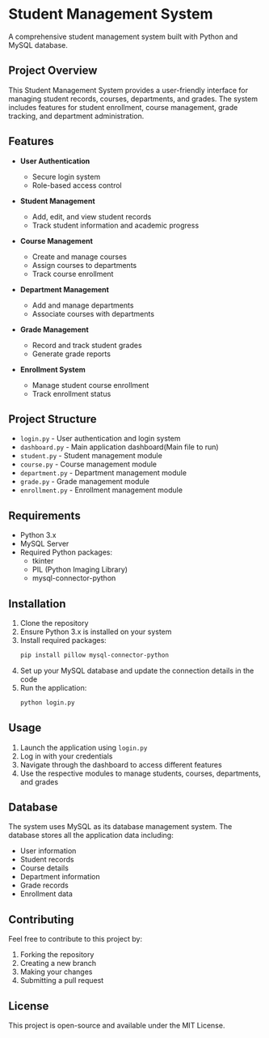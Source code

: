 # Student Management System

A comprehensive student management system built with Python and MySQL database.

## Project Overview

This Student Management System provides a user-friendly interface for managing student records, courses, departments, and grades. The system includes features for student enrollment, course management, grade tracking, and department administration.

## Features

- **User Authentication**
  - Secure login system
  - Role-based access control

- **Student Management**
  - Add, edit, and view student records
  - Track student information and academic progress

- **Course Management**
  - Create and manage courses
  - Assign courses to departments
  - Track course enrollment

- **Department Management**
  - Add and manage departments
  - Associate courses with departments

- **Grade Management**
  - Record and track student grades
  - Generate grade reports

- **Enrollment System**
  - Manage student course enrollment
  - Track enrollment status

## Project Structure

- `login.py` - User authentication and login system
- `dashboard.py` - Main application dashboard(Main file to run)
- `student.py` - Student management module
- `course.py` - Course management module
- `department.py` - Department management module
- `grade.py` - Grade management module
- `enrollment.py` - Enrollment management module

## Requirements

- Python 3.x
- MySQL Server
- Required Python packages:
  - tkinter
  - PIL (Python Imaging Library)
  - mysql-connector-python

## Installation

1. Clone the repository
2. Ensure Python 3.x is installed on your system
3. Install required packages:
   ```bash
   pip install pillow mysql-connector-python
   ```
4. Set up your MySQL database and update the connection details in the code
5. Run the application:
   ```bash
   python login.py
   ```

## Usage

1. Launch the application using `login.py`
2. Log in with your credentials
3. Navigate through the dashboard to access different features
4. Use the respective modules to manage students, courses, departments, and grades

## Database

The system uses MySQL as its database management system. The database stores all the application data including:
- User information
- Student records
- Course details
- Department information
- Grade records
- Enrollment data

## Contributing

Feel free to contribute to this project by:
1. Forking the repository
2. Creating a new branch
3. Making your changes
4. Submitting a pull request

## License

This project is open-source and available under the MIT License. 